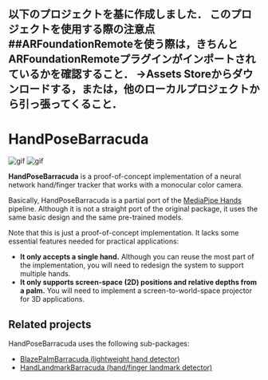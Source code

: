以下のプロジェクトを基に作成しました．
このプロジェクトを使用する際の注意点
##ARFoundationRemoteを使う際は，きちんとARFoundationRemoteプラグインがインポートされているかを確認すること．
→Assets Storeからダウンロードする，または，他のローカルプロジェクトから引っ張ってくること．
---

HandPoseBarracuda
=================

![gif](https://i.imgur.com/jvHmCMc.gif)
![gif](https://i.imgur.com/KZmAcPa.gif)

**HandPoseBarracuda** is a proof-of-concept implementation of a neural network
hand/finger tracker that works with a monocular color camera.

Basically, HandPoseBarracuda is a partial port of the [MediaPipe Hands]
pipeline. Although it is not a straight port of the original package, it uses
the same basic design and the same pre-trained models.

[MediaPipe Hands]: https://google.github.io/mediapipe/solutions/hands.html

Note that this is just a proof-of-concept implementation. It lacks some
essential features needed for practical applications:

- **It only accepts a single hand.** Although you can reuse the most part of
  the implementation, you will need to redesign the system to support multiple
  hands.
- **It only supports screen-space (2D) positions and relative depths from
  a palm.** You will need to implement a screen-to-world-space projector for 3D
  applications.

Related projects
----------------

HandPoseBarracuda uses the following sub-packages:

- [BlazePalmBarracuda (lightweight hand detector)](https://github.com/keijiro/BlazePalmBarracuda)
- [HandLandmarkBarracuda (hand/finger landmark detector)](https://github.com/keijiro/HandLandmarkBarracuda)

